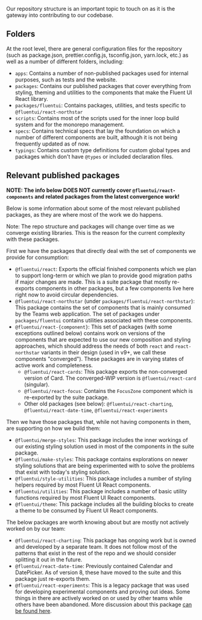 Our repository structure is an important topic to touch on as it is the gateway into contributing to our codebase.

## Folders

At the root level, there are general configuration files for the repository (such as package.json, prettier.config.js, tsconfig.json, yarn.lock, etc.) as well as a number of different folders, including:

- `apps`: Contains a number of non-published packages used for internal purposes, such as tests and the website.
- `packages`: Contains our published packages that cover everything from styling, theming and utilities to the components that make the Fluent UI React library.
- `packages/fluentui`: Contains packages, utilities, and tests specific to `@fluentui/react-northstar`
- `scripts`: Contains most of the scripts used for the inner loop build system and for the monorepo management.
- `specs`: Contains technical specs that lay the foundation on which a number of different components are built, although it is not being frequently updated as of now.
- `typings`: Contains custom type definitions for custom global types and packages which don't have `@types` or included declaration files.

## Relevant published packages

**NOTE: The info below DOES NOT currently cover `@fluentui/react-components` and related packages from the latest convergence work!**

Below is some information about some of the most relevant published packages, as they are where most of the work we do happens.

Note: The repo structure and packages will change over time as we converge existing libraries. This is the reason for the current complexity with these packages.

First we have the packages that directly deal with the set of components we provide for consumption:

- `@fluentui/react`: Exports the official finished components which we plan to support long-term or which we plan to provide good migration paths if major changes are made. This is a suite package that mostly re-exports components in other packages, but a few components live here right now to avoid circular dependencies.
- `@fluentui/react-northstar` (under `packages/fluentui/react-northstar`): This package contains the set of components that is mainly consumed by the Teams web application. The set of packages under `packages/fluentui` contains utilities associated with these components.
- `@fluentui/react-{component}`: This set of packages (with some exceptions outlined below) contains work on versions of the components that are expected to use our new composition and styling approaches, which should address the needs of both `react` and `react-northstar` variants in their design (used in v9+, we call these components "converged"). These packages are in varying states of active work and completeness.
  - `@fluentui/react-cards`: This package exports the non-converged version of Card. The converged-WIP version is `@fluentui/react-card` (singular).
  - `@fluentui/react-focus`: Contains the `FocusZone` component which is re-exported by the suite package.
  - Other old packages (see below): `@fluentui/react-charting`, `@fluentui/react-date-time`, `@fluentui/react-experiments`

Then we have those packages that, while not having components in them, are supporting on how we build them:

- `@fluentui/merge-styles`: This package includes the inner workings of our existing styling solution used in most of the components in the suite package.
- `@fluentui/make-styles`: This package contains explorations on newer styling solutions that are being experimented with to solve the problems that exist with today's styling solution.
- `@fluentui/style-utilities`: This package includes a number of styling helpers required by most Fluent UI React components.
- `@fluentui/utilities`: This package includes a number of basic utility functions required by most Fluent UI React components.
- `@fluentui/theme`: This package includes all the building blocks to create a theme to be consumed by Fluent UI React components.

The below packages are worth knowing about but are mostly not actively worked on by our team:

- `@fluentui/react-charting`: This package has ongoing work but is owned and developed by a separate team. It does not follow most of the patterns that exist in the rest of the repo and we should consider splitting it out in the future.
- `@fluentui/react-date-time`: Previously contained Calendar and DatePicker. As of version 8, these have moved to the suite and this package just re-exports them.
- `@fluentui/react-experiments`: This is a legacy package that was used for developing experimental components and proving out ideas. Some things in there are actively worked on or used by other teams while others have been abandoned. More discussion about this package [can be found here](https://github.com/microsoft/fluentui/issues/16452).
